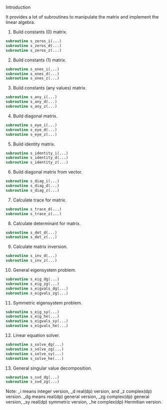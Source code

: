 Introduction

It provides a lot of subroutines to manipulate the matrix and implement the linear algebra.

1. Build constants (0) matrix.

```fortran
subroutine s_zeros_i(...)
subroutine s_zeros_d(...)
subroutine s_zeros_z(...)
```

2. Build constants (1) matrix.

```fortran
subroutine s_ones_i(...)
subroutine s_ones_d(...)
subroutine s_ones_z(...)
```

3. Build constants (any values) matrix.

```fortran
subroutine s_any_i(...)
subroutine s_any_d(...)
subroutine s_any_z(...)
```

4. Build diagonal matrix.

```fortran
subroutine s_eye_i(...)
subroutine s_eye_d(...)
subroutine s_eye_z(...)
```

5. Build identity matrix.

```fortran
subroutine s_identity_i(...)
subroutine s_identity_d(...)
subroutine s_identity_z(...)
```

6. Build diagonal matrix from vector.

```fortran
subroutine s_diag_i(...)
subroutine s_diag_d(...)
subroutine s_diag_z(...)
```

7. Calculate trace for matrix.

```fortran
subroutine s_trace_d(...)
subroutine s_trace_z(...)
```

8. Calculate determinant for matrix.

```fortran
subroutine s_det_d(...)
subroutine s_det_z(...)
```

9. Calculate matrix inversion.

```fortran
subroutine s_inv_d(...)
subroutine s_inv_z(...)
```

10. General eigensystem problem.

```fortran
subroutine s_eig_dg(...)
subroutine s_eig_zg(...)
subroutine s_eigvals_dg(...)
subroutine s_eigvals_zg(...)
```

11. Symmetric eigensystem problem.

```fortran
subroutine s_eig_sy(...)
subroutine s_eig_he(...)
subroutine s_eigvals_sy(...)
subroutine s_eigvals_he(...)
```

12. Linear equation solver.

```fortran
subroutine s_solve_dg(...)
subroutine s_solve_zg(...)
subroutine s_solve_sy(...)
subroutine s_solve_he(...)
```

13. General singular value decomposition.

```fortran
subroutine s_svd_dg(...)
subroutine s_svd_zg(...)
```

Note: _i means integer version, _d real(dp) version, and _z complex(dp) version. _dg means real(dp) general version, _zg complex(dp) general version, _sy real(dp) symmetric version, _he complex(dp) Hermitian version.
